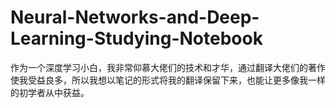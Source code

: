# Neural-Networks-and-Deep-Learning-Studying-Notebook
作为一个深度学习小白，我非常仰慕大佬们的技术和才华，通过翻译大佬们的著作使我受益良多，所以我想以笔记的形式将我的翻译保留下来，也能让更多像我一样的初学者从中获益。
